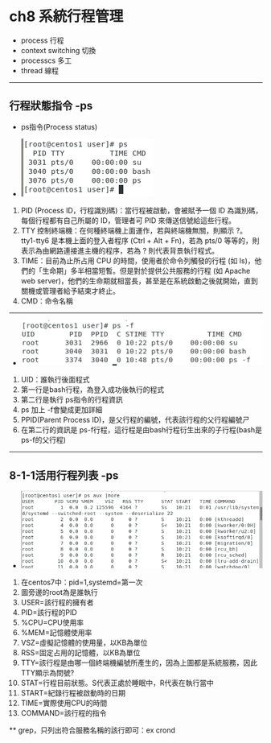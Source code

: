 # ch8 系統行程管理

* process 行程
* context switching 切換
* processcs 多工
* thread 線程
************************************************
## 行程狀態指令 -ps
* ps指令(Process status)
 
* ![](https://github.com/sps326532/108linux--note/blob/master/1.PNG)
 
 1. PID (Process ID，行程識別碼)：當行程被啟動，會被賦予一個 ID 為識別碼，每個行程都有自己所屬的 ID，管理者可 PID 來傳送信號給這些行程。
 2. TTY 控制終端機：在何種終端機上面運作，若與終端機無關，則顯示 ?。
 tty1-tty6 是本機上面的登入者程序 (Ctrl + Alt + Fn)，若為 pts/0 等等的，則表示為由網路連接進主機的程序，若為 ? 則代表背景執行程式。
 3. TIME：目前為止所占用 CPU 的時間，使用者於命令列觸發的行程 (如 ls)，他們的「生命期」多半相當短暫。但是對於提供公共服務的行程 (如 Apache web server)，他們的生命期就相當長，甚至是在系統啟動之後就開始，直到關機或管理者給予結束才終止。
4. CMD：命令名稱
*************************************************************************************************************************
* ![](https://github.com/sps326532/108linux--note/blob/master/2.PNG)

1. UID：誰執行後面程式
2. 第一行是bash行程，為登入成功後執行的程式
3. 第二行是執行 ps指令的行程資訊
4. ps 加上 -f會變成更加詳細
5. PPID(Parent Process ID)，是父行程的編號，代表該行程的父行程編號ㄕ
6. 在第二行的資訊是 ps-f行程，這行程是由bash行程衍生出來的子行程(bash是ps-f的父行程)

**********************************************************************************
## 8-1-1活用行程列表 -ps
* ![](https://github.com/sps326532/108linux--note/blob/master/3.PNG)

1. 在centos7中：pid=1,systemd=第一次
2. 圖旁邊的root為是誰執行
3. USER=該行程的擁有者
4. PID=該行程的PID
5. %CPU=CPU使用率
6. %MEM=記憶體使用率
7. VSZ=虛擬記憶體的使用量，以KB為單位
8. RSS=固定占用的記憶體，以KB為單位
9. TTY=該行程是由哪一個終端機編號所產生的，因為上圖都是系統服務，因此TTY顯示為問號?
10. STAT=行程目前狀態。S代表正處於睡眠中，R代表在執行當中
11. START=紀錄行程被啟動時的日期
12. TIME=實際使用CPU的時間
13. COMMAND=該行程的指令

**  grep，只列出符合服務名稱的該行即可：ex crond




